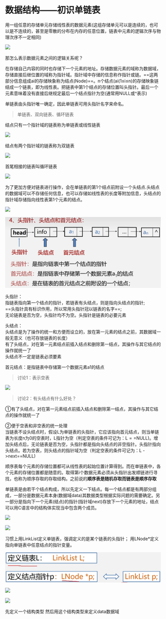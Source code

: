数据结构——初识单链表
===========

用一组任意的存储单元存储线性表的数据元素(这组存储单元可以是连续的，也可以是不连续的，甚至是零散的分布在内存的任意位置，链表中元素的逻辑次序与物理次序不一定相同)

![](https://i0.hdslb.com/bfs/article/833a5edf932b1db2b8c115b3802e6a0508c35831.png)

那怎么表示数据元素之间的逻辑关系呢？

在存储自己内容的同时也存储下一个元素的地址。存储数据元素的域称为数据域，存储直接后继位置的域称为指针域。指针域中存储的信息称作指针或链。==这两部分信息组成ai的存储映象称为结点(Node)==。n个结点(ai(1≤i≤n)的存储映象链结成一个链表，即为线性表。把链表中第1个结点的存储位置叫头指针。最后一个元素意味着没有直接后继规定最后一个结点指针为空(通常用NULL或^表示)

单链表由头指针唯一确定，因此单链表可用头指针名字来命名。



> 单链表、双向链表、循环链表

结点只有一个指针域的链表称为单链表或线性链表  

![](https://i0.hdslb.com/bfs/article/c8adb6f0c450c33fa790e1aae8e1e41922448991.png)

结点有两个指针域的链表称为双链表

![](https://i0.hdslb.com/bfs/article/95b4e90935b71131a6ac2d2e54b0092477ebcd5d.png)

首尾相接的链表叫循环链表

![](https://i0.hdslb.com/bfs/article/df345baeca4197aba9e1192f83c7821b89b15e85.png)

为了更加方便对链表进行操作，会在单链表的第1个结点前附设一个头结点.头结点的数据域可以不存储任何信息，也可以存储如线性表的长度等附加信息，头结点的指针域存储指向线性表第1个元素的结点。

![](https://i0.hdslb.com/bfs/article/6521373920bbc286d228890b49e7463166d8912b.png)

![1666870808216](2-初始单链表.assets/1666870808216.png)

头指针：  
指链表指向第一个结点的指针，若链表有头结点，则是指向头结点的指针;  
==头指针具有标识作用，所以常用头指针冠以链表的名字==;  
无论链表是否为空，头指针均不为空。头指针是链表的必要元素

头结点：  
头结点是为了操作的统一和方便而设立的，放在第一元素的结点之前，其数据域一般无意义（也可存放链表的长度）  
有了头结点，对在第一元素结点前插入结点和删除第一结点，其操作与其它结点的操作就统一了  
头结点不一定是链表必须要素

首元结点：是指链表中存储第一个数据元素a1的结点

> 讨论1：表示空表  

![](https://i0.hdslb.com/bfs/article/c5051112153c0004e50da428968d0f3cf3a1da66.png)

> 讨论2：有头结点有什么好处？

①有了头结点，对在第一元素结点前插入结点和删除第一结点，其操作与其它结点的操作就统一了

②便于空表和非空表的统一处理  
当链表不设头结点时，假设L为单链表的头指针，它应该指向首元结点，则当单链表为长度n为0的空表时，L指针为空（判定空表的条件可记为：L$==$NULL)。增加头结点后，无论链表是否为空，头指针都是指向头结点的非空指针。头指针指向头结点。若为空表，则头结点的指针域为空（判定空表的条件可记为：L ->next==NULL)

顺序表每个元素的存储位置都可从线性表的起始位置计算得到。而在单链表中，各个元素的存储位置都是随意的。取得第i个数据元素必须从头指针出发顺链进行寻找，也称为顺序存取的存取结构。之前说的**顺序表是随机存取而链表是顺序存取**

单链表是由若干个结点构成，所以先定义一下结点。每一个结点都是有两部分组成，一部分是数据元素本身(数据域data)其数据类型根据实际问题的需要确定。另一部分是指向下一个元素(结点)的指针(指针域next)存放下一个元素的地址，结点可以用C语言中的结构体实现当中包含两个成员。

![](https://i0.hdslb.com/bfs/article/7eeb3a919b409571691db1cf8a79af719632561d.png)

![](https://i0.hdslb.com/bfs/article/070f3dbb23df1d0516e7d7aad91709a16eb3a5c6.png)

习惯上用LinkList定义单链表，强调定义的是某个链表的头指针；
用LNode*定义指向单链表中任意结点的指针变量。

![1666918504379](2-初始单链表.assets/1666918504379.png)



![](https://i0.hdslb.com/bfs/article/64473e730c6cec8d052bb4dea610df74f6a08d71.png)

![](https://i0.hdslb.com/bfs/article/2d458d99b1a8a9449ddee79be25d60d93057faa7.png)

先定义一个结构类型
然后用这个结构类型来定义data数据域

  

